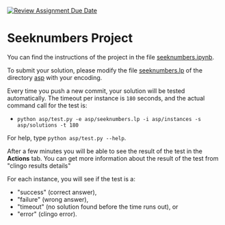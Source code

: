 [![Review Assignment Due Date](https://classroom.github.com/assets/deadline-readme-button-24ddc0f5d75046c5622901739e7c5dd533143b0c8e959d652212380cedb1ea36.svg)](https://classroom.github.com/a/5XXRvcyw)
# Seeknumbers Project

You can find the instructions of the project in the file [seeknumbers.ipynb](seeknumbers.ipynb).

To submit your solution, please modify the file [seeknumbers.lp](asp/seeknumbers.lp) of the directory [asp](asp) with your encoding.

Every time you push a new commit, your solution will be tested automatically.
The timeout per instance is `180` seconds, and
the actual command call for the test is:
* ``python asp/test.py -e asp/seeknumbers.lp -i asp/instances -s asp/solutions -t 180``

For help, type `python asp/test.py --help`.

After a few minutes you will be able to see the result of the test in the **Actions** tab.
You can get more information about the result of the test from "clingo results details"

For each instance, you will see if the test is a:
* "success" (correct answer),
* "failure" (wrong answer),
* "timeout" (no solution found before the time runs out), or
* "error" (clingo error).
